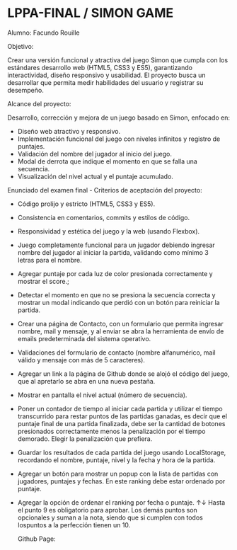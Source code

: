 # LPPA-FINAL / SIMON GAME

Alumno: Facundo Rouille

Objetivo:

Crear una versión funcional y atractiva del juego Simon que cumpla con los estándares desarrollo web (HTML5, CSS3 y ES5), garantizando interactividad, diseño responsivo y usabilidad. El proyecto busca un desarrollar que permita medir habilidades del usuario y registrar su desempeño.

Alcance del proyecto:

Desarrollo, corrección y mejora de un juego basado en Simon, enfocado en:

 - Diseño web atractivo y responsivo.
 - Implementación funcional del juego con niveles infinitos y registro de puntajes.
 - Validación del nombre del jugador al inicio del juego.
 - Modal de derrota que indique el momento en que se falla una secuencia.
 - Visualización del nivel actual y el puntaje acumulado.

Enunciado del examen final - Criterios de aceptación del proyecto:

 - Código prolijo y estricto (HTML5, CSS3 y ES5).
 - Consistencia en comentarios, commits y estilos de código.
 - Responsividad y estética del juego y la web (usando Flexbox).
 - Juego completamente funcional para un jugador debiendo ingresar nombre del jugador al iniciar la partida, validando como mínimo 3   
   letras para el nombre.
 - Agregar puntaje por cada luz de color presionada correctamente y mostrar el score.;
 - Detectar el momento en que no se presiona la secuencia correcta y mostrar un modal indicando que perdió con un botón para reiniciar la 
   partida.
 - Crear una página de Contacto, con un formulario que permita ingresar nombre, mail y mensaje, y al enviar se abra la herramienta de 
   envío de emails predeterminada del sistema operativo.
 - Validaciones del formulario de contacto (nombre alfanumérico, mail válido y mensaje con más de 5 caracteres).
 - Agregar un link a la página de Github donde se alojó el código del juego, que al apretarlo se abra en una nueva pestaña.
 - Mostrar en pantalla el nivel actual (número de secuencia).
 - Poner un contador de tiempo al iniciar cada partida y utilizar el tiempo transcurrido para restar puntos de las partidas ganadas, es 
   decir que el puntaje final de una partida finalizada, debe ser la cantidad de botones presionados correctamente menos la penalización 
   por el tiempo demorado. Elegir la penalización que prefiera.
 - Guardar los resultados de cada partida del juego usando LocalStorage, recordando el nombre, puntaje, nivel y la fecha y hora de la 
   partida.
 - Agregar un botón para mostrar un popup con la lista de partidas con jugadores, puntajes y fechas. En este ranking debe estar ordenado 
   por puntaje.
 - Agregar la opción de ordenar el ranking por fecha o puntaje. ↑↓
   Hasta el punto 9 es obligatorio para aprobar. Los demás puntos son opcionales y suman a la nota, siendo que si cumplen con todos 
   lospuntos a la perfección tienen un 10.

   Github Page:

   


